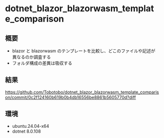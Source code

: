 # dotnet_blazor_blazorwasm_template_comparison

## 概要
* blazor と blazorwasm のテンプレートを比較し、どこのファイルや記述が異なるのか調査する
* フォルダ構成の差異は吸収する

## 結果
https://github.com/Tobotobo/dotnet_blazor_blazorwasm_template_comparison/commit/0c2f124160b619b0b4db16556be8861b5605770d?diff

## 環境
* ubuntu.24.04-x64
* dotnet 8.0.108